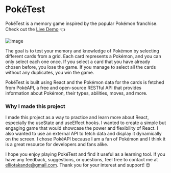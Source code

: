 # PokéTest

PokéTest is a memory game inspired by the popular Pokémon franchise. Check out the [Live Demo](https://main--poketest-game.netlify.app/) 👈

![image](https://github.com/Elliot-Akande/memory-card/assets/92980481/ad46dc06-381a-4eb6-b9fa-069cc725b952)

The goal is to test your memory and knowledge of Pokémon by selecting different cards from a grid. Each card represents a Pokémon, and you can only select each one once. If you select a card that you have already chosen before, you lose the game. If you manage to select all the cards without any duplicates, you win the game.

PokéTest is built using React and the Pokémon data for the cards is fetched from PokéAPI, a free and open-source RESTful API that provides information about Pokémon, their types, abilities, moves, and more.

### Why I made this project

I made this project as a way to practice and learn more about React, especially the useState and useEffect hooks. I wanted to create a simple but engaging game that would showcase the power and flexibility of React. I also wanted to use an external API to fetch data and display it dynamically on the screen. I chose PokéAPI because I am a fan of Pokémon and I think it is a great resource for developers and fans alike.

I hope you enjoy playing PokéTest and find it useful as a learning tool. If you have any feedback, suggestions, or questions, feel free to contact me at elliotakande@gmail.com. Thank you for your interest and support! 😊
